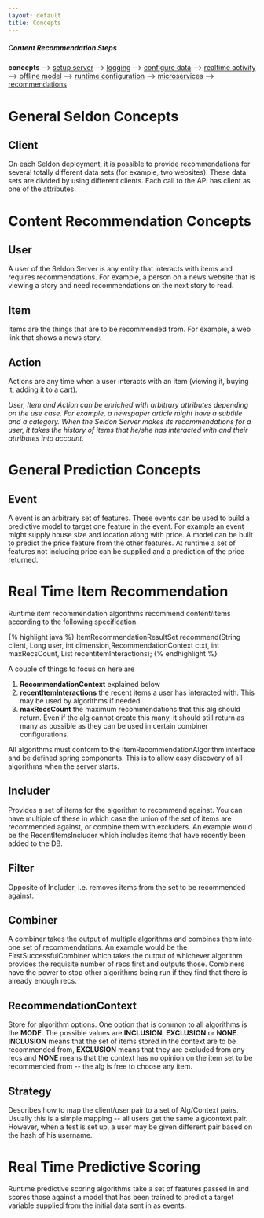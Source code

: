 ```yaml
---
layout: default
title: Concepts 
---
```

##### Content Recommendation Steps

**concepts** --> [setup server](/seldon-server-setup.html) --> [logging](/seldon-logging.html) --> [configure data](/item-recommendation-data.html) --> [realtime activity](/realtime-activity-data.html) --> [offline model](/offline-models.html) --> [runtime configuration](/runtime-recommendation.html) --> [microservices](pluggable-recommendation-algorithms.html) --> [recommendations](api.html)

# General Seldon Concepts

## Client

On each Seldon deployment, it is possible to provide recommendations for several totally different data sets (for example, two websites). These data sets are divided by using different clients. Each call to the API has client as one of the attributes. 

# Content Recommendation Concepts

## User

A user of the Seldon Server is any entity that interacts with items and requires recommendations. For example, a person on a news website that is viewing a story and need recommendations on the next story to read.

## Item

Items are the things that are to be recommended from. For example, a web link that shows a news story.

## Action

Actions are any time when a user interacts with an item (viewing it, buying it, adding it to a cart).

*User, Item and Action can be enriched with arbitrary attributes depending on the use case. For example, a newspaper article might have a subtitle and a category.  When the Seldon Server makes its recommendations for a user, it takes the history of items that he/she has interacted with and their attributes into account.*

# General Prediction Concepts

## Event

A event is an arbitrary set of features. These events can be used to build a predictive model to target one feature in the event. For example an event might supply house size and location along with price. A model can be built to predict the price feature from the other features. At runtime a set of features not including price can be supplied and a prediction of the price returned.

# Real Time Item Recommendation
 
Runtime item recommendation algorithms recommend content/items according to the following specification.

{% highlight java %}
ItemRecommendationResultSet recommend(String client, Long user, int dimension,RecommendationContext ctxt, int maxRecsCount, List<Long> recentitemInteractions);
{% endhighlight %}

A couple of things to focus on here are

 1. **RecommendationContext** explained below
 1. **recentItemInteractions** the recent items a user has interacted with. This may be used by algorithms if needed.
 1. **maxRecsCount** the maximum recommendations that this alg should return. Even if the alg cannot create this many, it should still return as many as possible as they can be used in certain combiner configurations.

All algorithms must conform to the ItemRecommendationAlgorithm interface and be defined spring components. This is to allow easy discovery of all algorithms when the server starts. 

## Includer
 
Provides a set of items for the algorithm to recommend against. You can have multiple of these in which case the union of the set of items are recommended against, or combine them with excluders. An example would be the RecentItemsIncluder which includes items that have recently been added to the DB.

## Filter 

Opposite of Includer, i.e. removes items from the set to be recommended against.

## Combiner

A combiner takes the output of multiple algorithms and combines them into one set of recommendations. An example would be the FirstSuccessfulCombiner which takes the output of whichever algorithm
provides the requisite number of recs first and outputs those. Combiners have the power to stop other algorithms being run if they find that there is already enough recs.

## RecommendationContext

Store for algorithm options. One option that is common to all algorithms is the **MODE**. The possible values are **INCLUSION**, **EXCLUSION** or **NONE**. **INCLUSION** means that the set of items stored in the context are to be recommended from, **EXCLUSION** means that they are excluded from any recs and **NONE** means that the context has no opinion on the item set to be recommended from -- the alg is free to choose any item.

## Strategy

Describes how to map the client/user pair to a set of Alg/Context pairs. Usually this is a simple mapping -- all users get the same alg/context pair. However, when a test is set up, a user may be
given different pair based on the hash of his username.

 
# Real Time Predictive Scoring

Runtime predictive scoring algorithms take a set of features passed in and scores those against a model that has been trained to predict a target variable supplied from the initial data sent in as events.


 
 
 

